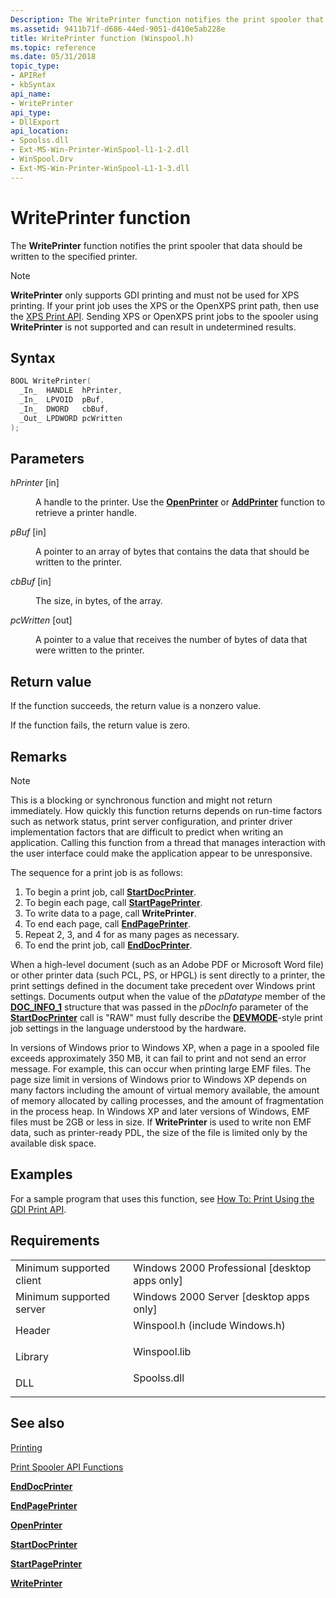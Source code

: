 ```yaml
---
Description: The WritePrinter function notifies the print spooler that data should be written to the specified printer.
ms.assetid: 9411b71f-d686-44ed-9051-d410e5ab228e
title: WritePrinter function (Winspool.h)
ms.topic: reference
ms.date: 05/31/2018
topic_type: 
- APIRef
- kbSyntax
api_name: 
- WritePrinter
api_type: 
- DllExport
api_location: 
- Spoolss.dll
- Ext-MS-Win-Printer-WinSpool-l1-1-2.dll
- WinSpool.Drv
- Ext-MS-Win-Printer-WinSpool-L1-1-3.dll
---
```


# WritePrinter function

The **WritePrinter** function notifies the print spooler that data should be written to the specified printer.

> [!Note]  
> **WritePrinter** only supports GDI printing and must not be used for XPS printing. If your print job uses the XPS or the OpenXPS print path, then use the [XPS Print API](/windows/desktop/printdocs/xps-printing). Sending XPS or OpenXPS print jobs to the spooler using **WritePrinter** is not supported and can result in undetermined results.

 

## Syntax


```C++
BOOL WritePrinter(
  _In_  HANDLE  hPrinter,
  _In_  LPVOID  pBuf,
  _In_  DWORD   cbBuf,
  _Out_ LPDWORD pcWritten
);
```



## Parameters

<dl> <dt>

*hPrinter* \[in\]
</dt> <dd>

A handle to the printer. Use the [**OpenPrinter**](openprinter.md) or [**AddPrinter**](addprinter.md) function to retrieve a printer handle.

</dd> <dt>

*pBuf* \[in\]
</dt> <dd>

A pointer to an array of bytes that contains the data that should be written to the printer.

</dd> <dt>

*cbBuf* \[in\]
</dt> <dd>

The size, in bytes, of the array.

</dd> <dt>

*pcWritten* \[out\]
</dt> <dd>

A pointer to a value that receives the number of bytes of data that were written to the printer.

</dd> </dl>

## Return value

If the function succeeds, the return value is a nonzero value.

If the function fails, the return value is zero.

## Remarks

> [!Note]  
> This is a blocking or synchronous function and might not return immediately. How quickly this function returns depends on run-time factors such as network status, print server configuration, and printer driver implementation factors that are difficult to predict when writing an application. Calling this function from a thread that manages interaction with the user interface could make the application appear to be unresponsive.

 

The sequence for a print job is as follows:

1.  To begin a print job, call [**StartDocPrinter**](startdocprinter.md).
2.  To begin each page, call [**StartPagePrinter**](startpageprinter.md).
3.  To write data to a page, call **WritePrinter**.
4.  To end each page, call [**EndPagePrinter**](endpageprinter.md).
5.  Repeat 2, 3, and 4 for as many pages as necessary.
6.  To end the print job, call [**EndDocPrinter**](enddocprinter.md).

When a high-level document (such as an Adobe PDF or Microsoft Word file) or other printer data (such PCL, PS, or HPGL) is sent directly to a printer, the print settings defined in the document take precedent over Windows print settings. Documents output when the value of the *pDatatype* member of the [**DOC\_INFO\_1**](doc-info-1.md) structure that was passed in the *pDocInfo* parameter of the [**StartDocPrinter**](startdocprinter.md) call is "RAW" must fully describe the [**DEVMODE**](/windows/win32/api/wingdi/ns-wingdi-devmodea)-style print job settings in the language understood by the hardware.

In versions of Windows prior to Windows XP, when a page in a spooled file exceeds approximately 350 MB, it can fail to print and not send an error message. For example, this can occur when printing large EMF files. The page size limit in versions of Windows prior to Windows XP depends on many factors including the amount of virtual memory available, the amount of memory allocated by calling processes, and the amount of fragmentation in the process heap. In Windows XP and later versions of Windows, EMF files must be 2GB or less in size. If **WritePrinter** is used to write non EMF data, such as printer-ready PDL, the size of the file is limited only by the available disk space.

## Examples

For a sample program that uses this function, see [How To: Print Using the GDI Print API](how-to--print-using-the-gdi-print-api.md).

## Requirements



|                                     |                                                                                                           |
|-------------------------------------|-----------------------------------------------------------------------------------------------------------|
| Minimum supported client<br/> | Windows 2000 Professional \[desktop apps only\]<br/>                                                |
| Minimum supported server<br/> | Windows 2000 Server \[desktop apps only\]<br/>                                                      |
| Header<br/>                   | <dl> <dt>Winspool.h (include Windows.h)</dt> </dl> |
| Library<br/>                  | <dl> <dt>Winspool.lib</dt> </dl>                   |
| DLL<br/>                      | <dl> <dt>Spoolss.dll</dt> </dl>                    |



## See also

<dl> <dt>

[Printing](printdocs-printing.md)
</dt> <dt>

[Print Spooler API Functions](printing-and-print-spooler-functions.md)
</dt> <dt>

[**EndDocPrinter**](enddocprinter.md)
</dt> <dt>

[**EndPagePrinter**](endpageprinter.md)
</dt> <dt>

[**OpenPrinter**](openprinter.md)
</dt> <dt>

[**StartDocPrinter**](startdocprinter.md)
</dt> <dt>

[**StartPagePrinter**](startpageprinter.md)
</dt> <dt>

[**WritePrinter**](writeprinter.md)
</dt> </dl>

 

